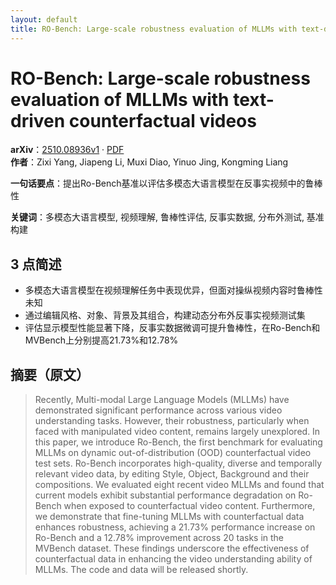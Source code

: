 ```yaml
---
layout: default
title: RO-Bench: Large-scale robustness evaluation of MLLMs with text-driven counterfactual videos
---
```


# RO-Bench: Large-scale robustness evaluation of MLLMs with text-driven counterfactual videos
**arXiv**：[2510.08936v1](https://arxiv.org/abs/2510.08936) · [PDF](https://arxiv.org/pdf/2510.08936.pdf)  
**作者**：Zixi Yang, Jiapeng Li, Muxi Diao, Yinuo Jing, Kongming Liang  

**一句话要点**：提出Ro-Bench基准以评估多模态大语言模型在反事实视频中的鲁棒性

**关键词**：多模态大语言模型, 视频理解, 鲁棒性评估, 反事实数据, 分布外测试, 基准构建

## 3 点简述
- 多模态大语言模型在视频理解任务中表现优异，但面对操纵视频内容时鲁棒性未知
- 通过编辑风格、对象、背景及其组合，构建动态分布外反事实视频测试集
- 评估显示模型性能显著下降，反事实数据微调可提升鲁棒性，在Ro-Bench和MVBench上分别提高21.73%和12.78%

## 摘要（原文）

> Recently, Multi-modal Large Language Models (MLLMs) have demonstrated
> significant performance across various video understanding tasks. However,
> their robustness, particularly when faced with manipulated video content,
> remains largely unexplored. In this paper, we introduce Ro-Bench, the first
> benchmark for evaluating MLLMs on dynamic out-of-distribution (OOD)
> counterfactual video test sets. Ro-Bench incorporates high-quality, diverse and
> temporally relevant video data, by editing Style, Object, Background and their
> compositions. We evaluated eight recent video MLLMs and found that current
> models exhibit substantial performance degradation on Ro-Bench when exposed to
> counterfactual video content. Furthermore, we demonstrate that fine-tuning
> MLLMs with counterfactual data enhances robustness, achieving a 21.73%
> performance increase on Ro-Bench and a 12.78% improvement across 20 tasks in
> the MVBench dataset. These findings underscore the effectiveness of
> counterfactual data in enhancing the video understanding ability of MLLMs. The
> code and data will be released shortly.

